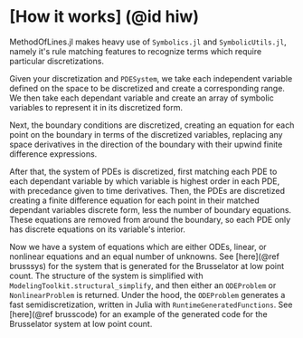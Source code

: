 # [How it works] (@id hiw)

MethodOfLines.jl makes heavy use of `Symbolics.jl` and `SymbolicUtils.jl`, namely it's rule matching features to recognize terms which require particular discretizations.

Given your discretization and `PDESystem`, we take each independent variable defined on the space to be discretized and create a corresponding range. We then take each dependant variable and create an array of symbolic variables to represent it in its discretized form. 

Next, the boundary conditions are discretized, creating an equation for each point on the boundary in terms of the discretized variables, replacing any space derivatives in the direction of the boundary with their upwind finite difference expressions.

After that, the system of PDEs is discretized, first matching each PDE to each dependant variable by which variable is highest order in each PDE, with precedance given to time derivatives. Then, the PDEs are discretized creating a finite difference equation for each point in their matched dependant variables discrete form, less the number of boundary equations. These equations are removed from around the boundary, so each PDE only has discrete equations on its variable's interior.

Now we have a system of equations which are either ODEs, linear, or nonlinear equations and an equal number of unknowns. See [here](@ref brusssys) for the system that is generated for the Brusselator at low point count. The structure of the system is simplified with `ModelingToolkit.structural_simplify`, and then either an `ODEProblem` or `NonlinearProblem` is returned. Under the hood, the `ODEProblem` generates a fast semidiscretization, written in Julia with `RuntimeGeneratedFunctions`. See [here](@ref brusscode) for an example of the generated code for the Brusselator system at low point count. 
